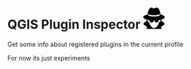 # QGIS Plugin Inspector <img src="inspector.png" width="48">


Get some info about registered plugins in the current profile

For now its just experiments 
